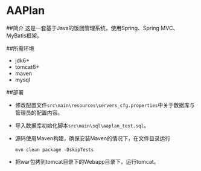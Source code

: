 # AAPlan
##简介
这是一套基于Java的饭团管理系统，使用Spring、Spring MVC、MyBatis框架。

##所需环境  
- jdk6+  
- tomcat6+  
- maven  
- mysql  
  
##部署
- 修改配置文件`src\main\resources\servers_cfg.properties`中关于数据库与管理员的配置内容。  
- 导入数据库初始化脚本`src\main\sql\aaplan_test.sql`。
- 源码使用Maven构建，确保安装Maven的情况下，在文件目录运行  
  
  `mvn clean package -DskipTests`  

- 把war包拷到tomcat目录下的Webapp目录下，运行tomcat。
